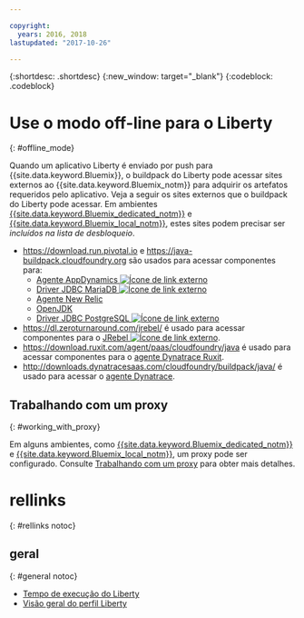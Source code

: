 ```yaml
---

copyright:
  years: 2016, 2018
lastupdated: "2017-10-26"

---
```


{:shortdesc: .shortdesc}
{:new_window: target="_blank"}
{:codeblock: .codeblock}


# Use o modo off-line para o Liberty
{: #offline_mode}

Quando um aplicativo Liberty é enviado por push para {{site.data.keyword.Bluemix}}, o buildpack do Liberty pode acessar
sites externos ao {{site.data.keyword.Bluemix_notm}} para adquirir os artefatos requeridos pelo aplicativo.  Veja a seguir os sites externos que o buildpack do Liberty pode acessar.  Em ambientes [{{site.data.keyword.Bluemix_dedicated_notm}}](/docs/dedicated/index.html#dedicated) e
[{{site.data.keyword.Bluemix_local_notm}}](/docs/local/index.html#local), estes sites podem
precisar ser *incluídos na lista de desbloqueio*.

* https://download.run.pivotal.io e https://java-buildpack.cloudfoundry.org são usados para acessar componentes para:
  * [Agente AppDynamics ![Ícone de link externo](../../icons/launch-glyph.svg "Ícone de link externo")](https://www.appdynamics.com/)
  * [Driver JDBC MariaDB ![Ícone de link externo](../../icons/launch-glyph.svg "Ícone de link externo")](https://mariadb.com/)
  * [Agente New Relic](newRelic.html)
  * [OpenJDK](customizingJRE.html#OpenJDK)
  * [Driver JDBC PostgreSQL ![Ícone de link externo](../../icons/launch-glyph.svg "Ícone de link externo")](https://www.postgresql.org)
* https://dl.zeroturnaround.com/jrebel/ é usado para acessar componentes para o [JRebel ![Ícone de link externo](../../icons/launch-glyph.svg "Ícone de link externo")](https://zeroturnaround.com/software/jrebel/).
* https://download.ruxit.com/agent/paas/cloudfoundry/java é usado para acessar componentes para o [agente Dynatrace Ruxit](dynatrace.html).
* http://downloads.dynatracesaas.com/cloudfoundry/buildpack/java/ é usado para acessar o [agente Dynatrace](dynatrace.html).

## Trabalhando com um proxy
{: #working_with_proxy}

Em alguns ambientes, como [{{site.data.keyword.Bluemix_dedicated_notm}}](/docs/dedicated/index.html#dedicated) e [{{site.data.keyword.Bluemix_local_notm}}](/docs/local/index.html#local), um proxy pode ser configurado. Consulte
[Trabalhando com um proxy](/docs/runtimes/common/workingWithProxy.html) para obter mais detalhes.

# rellinks
{: #rellinks notoc}
## geral
{: #general notoc}
* [Tempo de execução do Liberty](index.html)
* [Visão geral do perfil Liberty](http://www-01.ibm.com/support/knowledgecenter/SSAW57_8.5.5/com.ibm.websphere.wlp.nd.doc/ae/cwlp_about.html)
